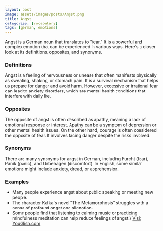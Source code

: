 ```yaml
---
layout: post
image: assets/images/posts/Angst.png
title: Angst
categories: [vocabulary]
tags: [german, emotions]
---
```


Angst is a German noun that translates to "fear." It is a powerful and complex emotion that can be experienced in various ways. Here's a closer look at its definitions, opposites, and synonyms.

### Definitions 

Angst is a feeling of nervousness or unease that often manifests physically as sweating, shaking, or stomach pain. It is a survival mechanism that helps us prepare for danger and avoid harm. However, excessive or irrational fear can lead to anxiety disorders, which are mental health conditions that interfere with daily life.

### Opposites 

The opposite of angst is often described as apathy, meaning a lack of emotional response or interest. Apathy can be a symptom of depression or other mental health issues. On the other hand, courage is often considered the opposite of fear. It involves facing danger despite the risks involved.

### Synonyms 

There are many synonyms for angst in German, including Furcht (fear), Panik (panic), and Unbehagen (discomfort). In English, some similar emotions might include anxiety, dread, or apprehension.

### Examples 

- Many people experience angst about public speaking or meeting new people.
- The character Kafka's novel "The Metamorphosis" struggles with a sense of profound angst and alienation.
- Some people find that listening to calming music or practicing mindfulness meditation can help reduce feelings of angst.\ <a id="yg-widget-0" class="youglish-widget" data-query="Angst" data-lang="german" data-components="8412" data-auto-start="0" data-bkg-color="theme_light" data-title="How%20to%20pronounce%20Angst%20in%20German"  rel="nofollow" href="https://youglish.com">Visit YouGlish.com</a><script async src="https://youglish.com/public/emb/widget.js" charset="utf-8"></script>
